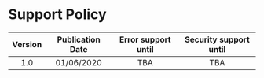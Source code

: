 # Support Policy

| Version | Publication Date | Error support until | Security support until |
|:---:|:---:|:---:|:---:|
| 1.0 | 01/06/2020 | TBA | TBA |

